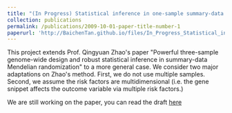 ```yaml
---
title: "(In Progress) Statistical inference in one-sample summary-data Mendelian randomization"
collection: publications
permalink: /publications/2009-10-01-paper-title-number-1
paperurl: 'http://BaichenTan.github.io/files/In_Progress_Statistical_inference_in_one-sample_summary-data_Mendelian_randomization.pdf'
---
```

This project extends Prof. Qingyuan Zhao's paper "Powerful three-sample genome-wide design and robust statistical inference in summary-data Mendelian randomization" to a more general case. We consider two major adaptations on Zhao's method. First, we do not use multiple samples. Second, we assume the risk factors are multidimensional (i.e. the gene snippet affects the outcome variable via multiple risk factors.)

We are still working on the paper, you can read the draft [here](http://BaichenTan.github.io/files/In_Progress_Statistical_inference_in_one-sample_summary-data_Mendelian_randomization.pdf)
